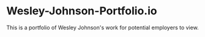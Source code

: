 # Wesley-Johnson-Portfolio.io
This is a portfolio of Wesley Johnson's work for potential employers to view.
